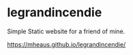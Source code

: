# legrandincendie
Simple Static website for a friend of mine.

https://mheaus.github.io/legrandincendie/
